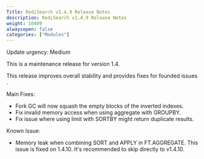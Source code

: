 ```yaml
---
Title: RediSearch v1.4.9 Release Notes
description: RediSearch v1.4.9 Release Notes
weight: 10409
alwaysopen: false
categories: ["Modules"]
---
```


Update urgency: Medium

This is a maintenance release for version 1.4.

This release improves overall stability and provides fixes for founded issues .

Main Fixes:

* Fork GC will now squash the empty blocks of the inverted indexes.
* Fix invalid memory access when using aggregate with GROUPBY.
* Fix issue where using limit with SORTBY might return duplicate results.

Known Issue:
* Memory leak when combining SORT and APPLY in FT.AGGREGATE. This issue is fixed on 1.4.10. It's recommended to skip directly to v1.4.10.

